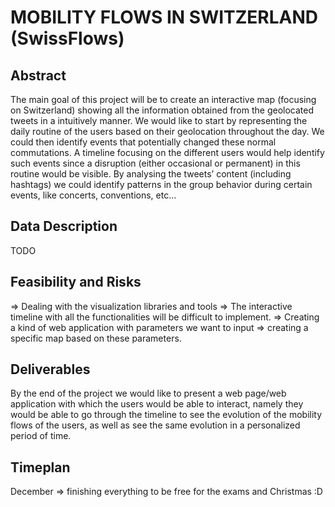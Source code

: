 # MOBILITY FLOWS IN SWITZERLAND (SwissFlows)

## Abstract
The main goal of this project will be to create an interactive map (focusing on Switzerland) showing all the information obtained from the geolocated tweets in a intuitively manner.
We would like to start by representing the daily routine of the users based on their geolocation throughout the day. We could then identify events that potentially changed these normal commutations. A timeline focusing on the different users would help identify such events since a disruption  (either occasional or permanent) in this routine would be visible.
By analysing the tweets’ content (including hashtags) we could identify patterns in the group behavior during certain events, like concerts, conventions, etc…


## Data Description
TODO

## Feasibility and Risks
⇒ Dealing with the visualization libraries and tools
⇒ The interactive timeline with all the functionalities will be difficult to implement.
⇒ Creating a kind of web application with parameters we want to input => creating a specific map based on these parameters.


## Deliverables
By the end of the project we would like to present a web page/web application with which the users would be able to interact, namely they would be able to go through the timeline to see the evolution of the mobility flows of the users, as well as see the same evolution in a personalized period of time.


## Timeplan
December => finishing everything to be free for the exams and Christmas :D
